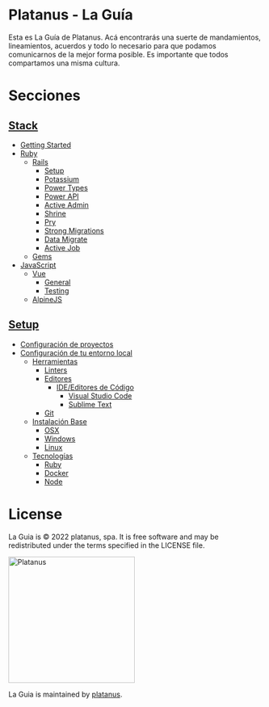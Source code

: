 # Platanus - La Guía

Esta es La Guía de Platanus. Acá encontrarás una suerte de mandamientos, lineamientos, acuerdos y todo lo necesario para que podamos comunicarnos de la mejor forma posible. Es importante que todos compartamos una misma cultura.

# Secciones

## [Stack](stack.md)
* [Getting Started](stack/getting_started.md)
* [Ruby](stack/ruby.md)
    * [Rails](stack/ruby/rails.md)
        * [Setup](stack/ruby/rails/setup.md)
        * [Potassium](stack/ruby/rails/potassium.md)
        * [Power Types](stack/ruby/rails/power_types.md)
        * [Power API](stack/ruby/rails/power_api.md)
        * [Active Admin](stack/ruby/rails/active_admin.md)
        * [Shrine](stack/ruby/rails/shrine.md)
        * [Pry](stack/ruby/rails/pry.md)
        * [Strong Migrations](stack/ruby/rails/strong_migrations.md)
        * [Data Migrate](stack/ruby/rails/data_migrate.md)
        * [Active Job](stack/ruby/rails/active_job.md)
    * [Gems](stack/ruby/gems.md)
* [JavaScript](stack/javascript.md)
    * [Vue](stack/javascript/vue.md)
        * [General](stack/javascript/vue/general.md)
        * [Testing](stack/javascript/vue/testing.md)
    * [AlpineJS](stack/javascript/alpinejs.md)
## [Setup](setup.md)
* [Configuración de proyectos](setup/configuracion_de_proyectos.md)
* [Configuración de tu entorno local](setup/configuracion_de_tu_entorno_local.md)
    * [Herramientas](setup/configuracion_de_tu_entorno_local/herramientas.md)
        * [Linters](setup/configuracion_de_tu_entorno_local/herramientas/linters.md)
        * [Editores](setup/configuracion_de_tu_entorno_local/herramientas/editores.md)
            * [IDE/Editores de Código](setup/configuracion_de_tu_entorno_local/herramientas/editores/ide_editores_de_codigo.md)
                * [Visual Studio Code](setup/configuracion_de_tu_entorno_local/herramientas/editores/ide_editores_de_codigo/visual_studio_code.md)
                * [Sublime Text](setup/configuracion_de_tu_entorno_local/herramientas/editores/ide_editores_de_codigo/sublime_text.md)
        * [Git](setup/configuracion_de_tu_entorno_local/herramientas/git.md)
    * [Instalación Base](setup/configuracion_de_tu_entorno_local/instalacion_base.md)
        * [OSX](setup/configuracion_de_tu_entorno_local/instalacion_base/osx.md)
        * [Windows](setup/configuracion_de_tu_entorno_local/instalacion_base/windows.md)
        * [Linux](setup/configuracion_de_tu_entorno_local/instalacion_base/linux.md)
    * [Tecnologías](setup/configuracion_de_tu_entorno_local/tecnologias.md)
        * [Ruby](setup/configuracion_de_tu_entorno_local/tecnologias/ruby.md)
        * [Docker](setup/configuracion_de_tu_entorno_local/tecnologias/docker.md)
        * [Node](setup/configuracion_de_tu_entorno_local/tecnologias/node.md)
# License

La Guia is © 2022 platanus, spa. It is free software and may be redistributed under the terms specified in the LICENSE file.

<img src="http://platan.us/gravatar_with_text.png" alt="Platanus" width="250"/>

La Guia is maintained by [platanus](http://platan.us).
